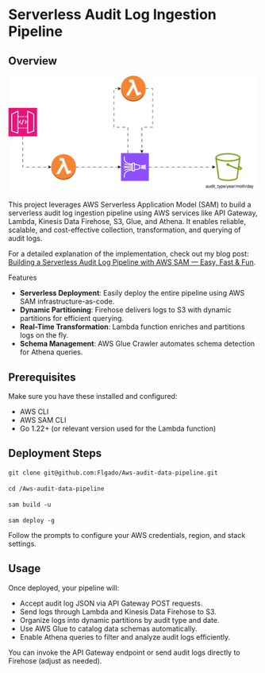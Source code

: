 # Serverless Audit Log Ingestion Pipeline

## Overview

<p align="center">
  <img src="./infra.svg" alt="Required User Permissions" />
</p>

This project leverages AWS Serverless Application Model (SAM) to build a serverless audit log ingestion pipeline using AWS services like API Gateway, Lambda, Kinesis Data Firehose, S3, Glue, and Athena. It enables reliable, scalable, and cost-effective collection, transformation, and querying of audit logs.

For a detailed explanation of the implementation, check out my blog post: [Building a Serverless Audit Log Pipeline with AWS SAM — Easy, Fast & Fun](https://jfolgado.com/posts/audittrail/).

Features
- **Serverless Deployment**: Easily deploy the entire pipeline using AWS SAM infrastructure-as-code.
- **Dynamic Partitioning**: Firehose delivers logs to S3 with dynamic partitions for efficient querying.
- **Real-Time Transformation**: Lambda function enriches and partitions logs on the fly.
- **Schema Management**: AWS Glue Crawler automates schema detection for Athena queries.

## Prerequisites
Make sure you have these installed and configured:
- AWS CLI
- AWS SAM CLI
- Go 1.22+ (or relevant version used for the Lambda function)

## Deployment Steps

```
git clone git@github.com:Flgado/Aws-audit-data-pipeline.git

cd /Aws-audit-data-pipeline

sam build -u

sam deploy -g
``` 
Follow the prompts to configure your AWS credentials, region, and stack settings.

## Usage
Once deployed, your pipeline will:
- Accept audit log JSON via API Gateway POST requests.
- Send logs through Lambda and Kinesis Data Firehose to S3.
- Organize logs into dynamic partitions by audit type and date.
- Use AWS Glue to catalog data schemas automatically.
- Enable Athena queries to filter and analyze audit logs efficiently.

You can invoke the API Gateway endpoint or send audit logs directly to Firehose (adjust as needed).
